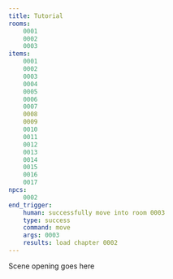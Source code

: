 ```yaml
---
title: Tutorial
rooms:
    0001
    0002
    0003
items:
    0001
    0002
    0003
    0004
    0005
    0006
    0007
    0008
    0009
    0010
    0011
    0012
    0013
    0014
    0015
    0016
    0017
npcs:
    0002
end_trigger: 
    human: successfully move into room 0003
    type: success 
    command: move 
    args: 0003
    results: load chapter 0002           
---
```

Scene opening goes here
